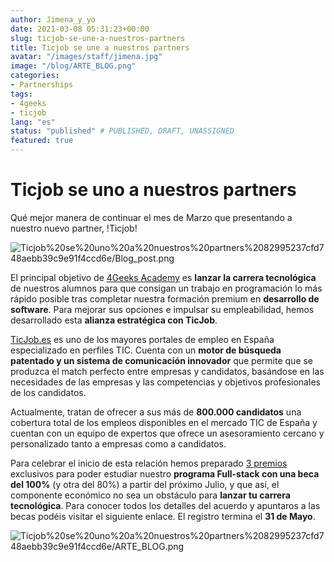 ```yaml
---
author: Jimena_y_yo
date: 2021-03-08 05:31:23+00:00
slug: ticjob-se-une-a-nuestros-partners
title: Ticjob se une a nuestros partners
avatar: "/images/staff/jimena.jpg"
image: "/blog/ARTE_BLOG.png"
categories:
- Partnerships
tags:
- 4geeks
- ticjob
lang: "es"
status: "published" # PUBLISHED, DRAFT, UNASSIGNED
featured: true
---
```



# Ticjob se uno a nuestros partners

Qué mejor manera de continuar el mes de Marzo que presentando a nuestro nuevo partner, !Ticjob!

![Ticjob%20se%20uno%20a%20nuestros%20partners%2082995237cfd748aebb39c9e91f4ccd6e/Blog_post.png](https://github.com/4GeeksAcademy/website-v2/blob/master/static/images/blog/ARTE_BLOG.png?raw=true)

El principal objetivo de [4Geeks Academy](/) es **lanzar la carrera tecnológica** de nuestros alumnos para que consigan un trabajo en programación lo más rápido posible tras completar nuestra formación premium en **desarrollo de software**. Para mejorar sus opciones e impulsar su empleabilidad, hemos desarrollado esta **alianza estratégica con TicJob**.

[TicJob.es](http://ticjob.es/) es uno de los mayores portales de empleo en España especializado en perfiles TIC. Cuenta con un **motor de búsqueda patentado y un sistema de comunicación innovador** que permite que se produzca el match perfecto entre empresas y candidatos, basándose en las necesidades de las empresas y las competencias y objetivos profesionales de los candidatos.

Actualmente, tratan de ofrecer a sus más de **800.000 candidatos** una cobertura total de los empleos disponibles en el mercado TIC de España y cuentan con un equipo de expertos que ofrece un asesoramiento cercano y personalizado tanto a empresas como a candidatos.

Para celebrar el inicio de esta relación hemos preparado [3 premios](https://ticjob.es/esp/trabajo/desarrollador-programador-fullstack-beca-100/46577) exclusivos para poder estudiar nuestro **programa Full-stack con una beca del 100%** (y otra del 80%) a partir del próximo Julio, y que así, el componente económico no sea un obstáculo para **lanzar tu carrera tecnológica**. Para conocer todos los detalles del acuerdo y apuntaros a las becas podéis visitar el siguiente enlace. El registro termina el **31 de Mayo**.

![Ticjob%20se%20uno%20a%20nuestros%20partners%2082995237cfd748aebb39c9e91f4ccd6e/ARTE_BLOG.png](https://github.com/4GeeksAcademy/website-v2/blob/master/static/images/blog/Blog_post.png?raw=true)

